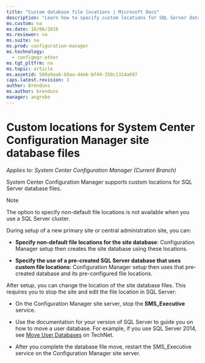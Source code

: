 ```yaml
---
title: "Custom database file locations | Microsoft Docs"
description: "Learn how to specify custom locations for SQL Server database files."
ms.custom: na
ms.date: 10/06/2016
ms.reviewer: na
ms.suite: na
ms.prod: configuration-manager
ms.technology:
  - configmgr-other
ms.tgt_pltfrm: na
ms.topic: article
ms.assetid: 500a9aa6-68aa-44eb-bf49-350c1314a697
caps.latest.revision: 3
author: Brendunsms.author: brendunsmanager: angrobe
---
```

# Custom locations for System Center Configuration Manager site database files*Applies to: System Center Configuration Manager (Current Branch)*
 System Center Configuration Manager supports custom locations for SQL Server database files.  

> [!NOTE]  
>  The option to specify non-default file locations is not available when you use a SQL Server cluster.  

 During setup of a new primary site or central administration site, you can:  

-   **Specify non-default file locations for the site database**: Configuration Manager setup then creates the site database using these locations.  

-   **Specify the use of a pre-created SQL Server database that uses custom file locations**:  Configuration Manager setup then uses that pre-created database and its pre-configured file locations.  

After setup, you can change the location of the site database files. This requires you to stop the site and edit the file location in SQL Server:  

-   On the Configuration Manager site server, stop the **SMS_Executive** service.  

-   Use the documentation for your version of SQL Server to guide you on how to move a user database. For example, if you use SQL Server 2014, see [Move User Databases](https://technet.microsoft.com/library/ms345483\(v=sql.120\).aspx) on TechNet.  

-   After you complete the database file move, restart the SMS_Executive service on the Configuration Manager site server.  
